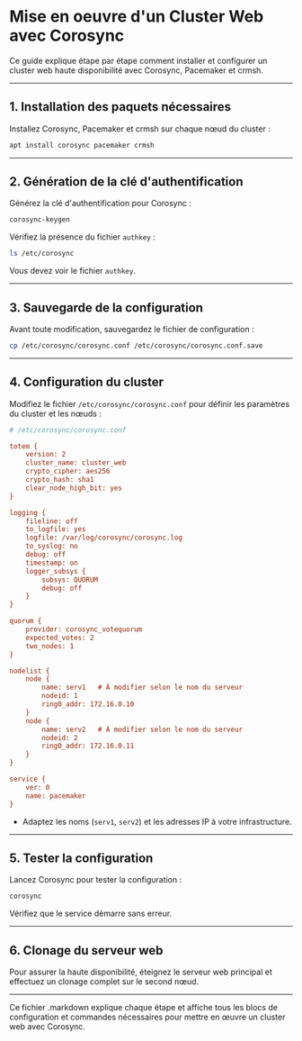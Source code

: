 # Mise en oeuvre d'un Cluster Web avec Corosync

Ce guide explique étape par étape comment installer et configurer un cluster web haute disponibilité avec Corosync, Pacemaker et crmsh.

---

## 1. Installation des paquets nécessaires

Installez Corosync, Pacemaker et crmsh sur chaque nœud du cluster :

```bash
apt install corosync pacemaker crmsh
```

---

## 2. Génération de la clé d'authentification

Générez la clé d'authentification pour Corosync :

```bash
corosync-keygen
```

Vérifiez la présence du fichier `authkey` :

```bash
ls /etc/corosync
```

Vous devez voir le fichier `authkey`.

---

## 3. Sauvegarde de la configuration

Avant toute modification, sauvegardez le fichier de configuration :

```bash
cp /etc/corosync/corosync.conf /etc/corosync/corosync.conf.save
```

---

## 4. Configuration du cluster

Modifiez le fichier `/etc/corosync/corosync.conf` pour définir les paramètres du cluster et les nœuds :

```ini
# /etc/corosync/corosync.conf

totem {
    version: 2
    cluster_name: cluster_web
    crypto_cipher: aes256
    crypto_hash: sha1
    clear_node_high_bit: yes
}

logging {
    fileline: off
    to_logfile: yes
    logfile: /var/log/corosync/corosync.log
    to_syslog: no
    debug: off
    timestamp: on
    logger_subsys {
        subsys: QUORUM
        debug: off
    }
}

quorum {
    provider: corosync_votequorum
    expected_votes: 2
    two_nodes: 1
}

nodelist {
    node {
        name: serv1   # À modifier selon le nom du serveur
        nodeid: 1
        ring0_addr: 172.16.0.10
    }
    node {
        name: serv2   # À modifier selon le nom du serveur
        nodeid: 2
        ring0_addr: 172.16.0.11
    }
}

service {
    ver: 0
    name: pacemaker
}
```

- Adaptez les noms (`serv1`, `serv2`) et les adresses IP à votre infrastructure.

---

## 5. Tester la configuration

Lancez Corosync pour tester la configuration :

```bash
corosync
```

Vérifiez que le service démarre sans erreur.

---

## 6. Clonage du serveur web

Pour assurer la haute disponibilité, éteignez le serveur web principal et effectuez un clonage complet sur le second nœud.

---

Ce fichier .markdown explique chaque étape et affiche tous les blocs de configuration et commandes nécessaires pour mettre en œuvre un cluster web avec Corosync.
